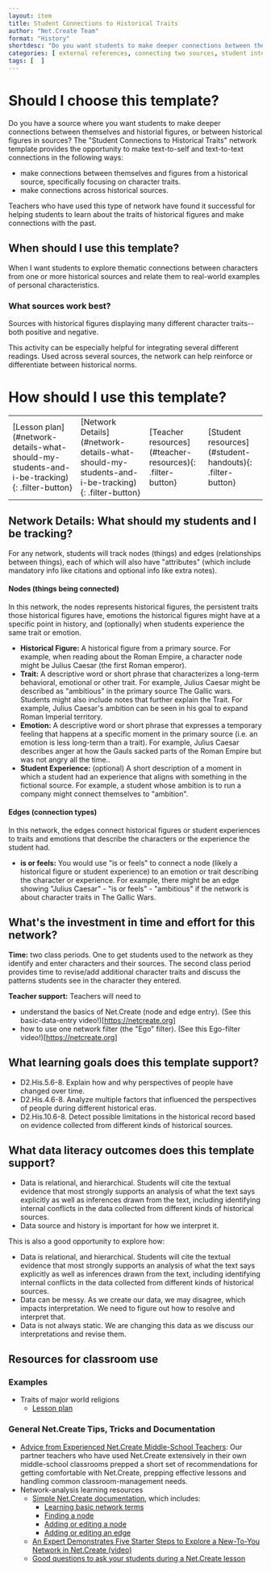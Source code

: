 ```yaml
---
layout: item
title: Student Connections to Historical Traits
author: "Net.Create Team"
format: "History"
shortdesc: "Do you want students to make deeper connections between themselves and a historical figure, or between historical figures in a reading?"
categories: [ external references, connecting two sources, student interests, text-to-text, text-to-self ]
tags: [  ]
---
```


# Should I choose this template?

Do you have a source where you want students to make deeper connections between themselves and historial figures, or between historical figures in sources? The "Student Connections to Historical Traits" network template provides the opportunity to make text-to-self and text-to-text connections in the following ways:
- make connections between themselves and figures from a historical source, specifically focusing on character traits.
- make connections across historical sources.

Teachers who have used this type of network have found it successful for helping students to learn about the traits of historical figures and make connections with the past.

## When should I use this template?

When I want students to explore thematic connections between characters from one or more historical sources and relate them to real-world examples of personal characteristics.

### What sources work best?

Sources with historical figures displaying many different character traits--both positive and negative.

This activity can be especially helpful for integrating several different readings. Used across several sources, the network can help reinforce or differentiate between historical norms.

# How should I use this template?

<table>
<tr>
<td markdown=1>[Lesson plan](#network-details-what-should-my-students-and-i-be-tracking){: .filter-button}
</td>
<td markdown=1>[Network Details](#network-details-what-should-my-students-and-i-be-tracking){: .filter-button}
</td>
<td markdown=1>[Teacher resources](#teacher-resources){: .filter-button}
</td>
<td markdown=1>[Student resources](#student-handouts){: .filter-button}
</td>
</tr>
</table>

## Network Details: What should my students and I be tracking?

For any network, students will track nodes (things) and edges (relationships between things), each of which will also have "attributes" (which include mandatory info like citations and optional info like extra notes).

#### Nodes (things being connected)

In this network, the nodes represents historical figures, the persistent traits those historical figures have, emotions the historical figures might have at a specific point in history, and (optionally) when students experience the same trait or emotion. 

- **Historical Figure:** A historical figure from a primary source. For example, when reading about the Roman Empire, a character node might be Julius Caesar (the first Roman emperor).
- **Trait:** A descriptive word or short phrase that characterizes a long-term behavioral, emotional or other trait. For example, Julius Caesar might be described as "ambitious" in the primary source The Gallic wars. Students might also include notes that further explain the Trait. For example, Julius Caesar's ambition can be seen in his goal to expand Roman Imperial territory.
- **Emotion:** A descriptive word or short phrase that expresses a temporary feeling that happens at a specific moment in the primary source (i.e. an emotion is less long-term than a trait). For example, Julius Caesar describes anger at how the Gauls sacked parts of the Roman Empire but was not angry all the time..
- **Student Experience:** (optional) A short description of a moment in which a student had an experience that aligns with something in the fictional source. For example, a student whose ambition is to run a company might connect themselves to "ambition".

#### Edges (connection types)

In this network, the edges connect historical figures or student experiences to traits and emotions that describe the characters or the experience the student had.

- **is or feels:** You would use "is or feels" to connect a node (likely a historical figure or student experience) to an emotion or trait describing the character or experience. For example, there might be an edge showing "Julius Caesar" - "is or feels" - "ambitious" if the network is about character traits in The Gallic Wars.

## What's the investment in time and effort for this network?

**Time:** two class periods. One to get students used to the network as they identify and enter characters and their sources. The second class period provides time to revise/add additional character traits and discuss the patterns students see in the character they entered.

**Teacher support:** Teachers will need to
- understand the basics of Net.Create (node and edge entry). (See this basic-data-entry video!)[https://netcreate.org]
- how to use one network filter (the "Ego" filter). (See this Ego-filter video!)[https://netcreate.org]

## What learning goals does this template support?

- D2.His.5.6-8. Explain how and why perspectives of people have changed over time.
- D2.His.4.6-8. Analyze multiple factors that influenced the perspectives of people during different historical eras.
- D2.His.10.6-8. Detect possible limitations in the historical record based on evidence collected from different kinds of historical sources.

## What data literacy outcomes does this template support?

- Data is relational, and hierarchical. Students will cite the textual evidence that most strongly supports an analysis of what the text says explicitly as well as inferences drawn from the text, including identifying internal conflicts in the data collected from different kinds of historical sources.
- Data source and history is important for how we interpret it.

This is also a good opportunity to explore how:

- Data is relational, and hierarchical. Students will cite the textual evidence that most strongly supports an analysis of what the text says explicitly as well as inferences drawn from the text, including identifying internal conflicts in the data collected from different kinds of historical sources.
- Data can be messy. As we create our data, we may disagree, which impacts interpretation. We need to figure out how to resolve and interpret that.
- Data is not always static. We are changing this data as we discuss our interpretations and revise them.

## Resources for classroom use

### Examples

- Traits of major world religions
	- [Lesson plan]({{site.urlresources}}/Traits_WorldReligions_LessonPlan.docx)

### General Net.Create Tips, Tricks and Documentation
- [Advice from Experienced Net.Create Middle-School Teachers]({{site.urlresources}}/Classroom_Management_TIps.pptx): Our partner teachers who have used Net.Create extensively in their own middle-school classrooms prepped a short set of recommendations for getting comfortable with Net.Create, prepping effective lessons and handling common classroom-management needs.
- Network-analysis learning resources
	- [Simple Net.Create documentation](https://netcreate.org/netcreate-userdocs/), which includes:
		- [Learning basic network terms](https://netcreate.org/netcreate-userdocs/docs/UserGuide/vocab/vocab.html)
		- [Finding a node](https://netcreate.org/netcreate-userdocs/docs/UserGuide/NodeSearch/nodeSearch.html)
		- [Adding or editing a node](https://netcreate.org/netcreate-userdocs/docs/UserGuide/nodeCreate/nodeCreate.html)
		- [Adding or editing an edge](https://netcreate.org/netcreate-userdocs/docs/UserGuide/edgeCreate/edgeCreate.html)
	- [An Expert Demonstrates Five Starter Steps to Explore a New-To-You Network in Net.Create (video)](https://youtu.be/au0A8By_tdE)
	- [Good questions to ask your students during a Net.Create lesson]({{site.urlresources}}/Good_Disciplinary-Data-Literacy_Questions_To_Ask.pptx)


